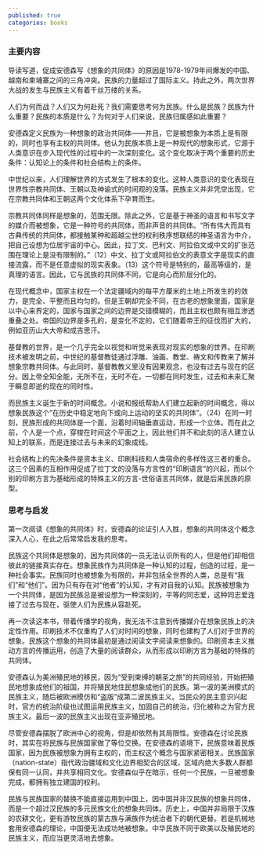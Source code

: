```yaml
---
published: true
categories: books
---
```

### 主要内容
导读写道，促成安德森写《想象的共同体》的原因是1978-1979年间爆发的中国、越南和柬埔寨之间的三角冲突。民族的力量超过了国际主义。持此之外，两次世界大战的发生与民族主义有着千丝万缕的关系。

人们为何而战？人们又为何赴死？我们需要思考何为民族。什么是民族？民族为什么重要？民族的本质是什么？为何对于人们来说，民族归属感如此重要？

安德森定义民族为一种想象的政治共同体——并且，它是被想象为本质上是有限的，同时也享有主权的共同体。他认为民族本质上是一种现代的想象形式，它源于人类意识在步入现代性的过程中的一次深刻变化。这个变化取决于两个重要的历史条件：认知论上的条件和社会结构上的条件。

中世纪以来，人们理解世界的方式发生了根本的变化。这种人类意识的变化表现在世界性宗教共同体、王朝以及神谕式的时间观的没落。民族主义并非凭空出现，它在宗教共同体和王朝这两个文化体系下孕育而生。

宗教共同体同样是想象的，范围无限。除此之外，它是基于神圣的语言和书写文字的媒介而被想象，它是一种符号的共同体，而非声音的共同体。“所有伟大而具有古典传统的共同体，都接触某种和超越尘世的权利秩序想联结的神圣语言为中介，把自己设想为位居宇宙的中心。因此，拉丁文、巴利文、阿拉伯文或中文的扩张范围在理论上是没有限制的。”（12）中文、拉丁文或阿拉伯文的表意文字是现实的直接流露，而不是任意虚拟的现实表象。（13）这个符号是特别的，最高等级的，是真理的语言。因此，它与民族的共同体不同，它是向心而阶层分化的。

在现代概念中，国家主权在一个法定疆域内的每平方厘米的土地上所发生的的效力，是完全、平整而且均匀的。但是王朝却完全不同，在古老的想象里面，国家是以中心来界定的，国家与国家之间的边界是交错模糊的，而且主权也颇有相互渗透重叠之处。帝国的边界是多孔的，是变化不定的，它们随着帝王的征伐而扩大的，例如亚历山大大帝和成吉思汗。

基督教的世界，是一个几乎完全以视觉和听觉来表现对现实的想象的世界。在印刷技术被发明之前，中世纪的基督教徒通过浮雕、油画、教堂、祷文和传教来了解并想象宗教共同体。与此同时，基督教教义里没有因果观念，也没有过去与现在的区分。因上帝全知全能，无所不在，无时不在，一切都在同时发生，过去和未来汇聚于瞬息即逝的现在的同时性。

而民族主义诞生于新的时间概念。小说和报纸帮助人们建立起新的时间概念，得以想象民族这个“在历史中稳定地向下或向上运动的坚实的共同体”。（24）在同一时刻，民族形成的共同体是一个面，沿着时间轴垂直运动，形成一个立体。而在此之前，个人是一个点，穿梭在时间这个平面之上，因此他们并不和此刻的活人建立认知上的联系，而是连接过去与未来的幻象成线。

社会结构上的先决条件是资本主义、印刷科技和人类宿命的多样性这三者的重合。这三个因素的互相作用促成了拉丁文的没落与方言性的“印刷语言”的兴起，而以个别的印刷方言为基础形成的特殊主义的方言-世俗语言共同体，就是后来民族的原型。

### 思考与启发
第一次阅读《想象的共同体》时，安德森的论证引人入胜，想象的共同体这个概念深入人心，在此之后常常启发我的思考。

民族这个共同体是想象的，因为共同体的一员无法认识所有的人，但是他们却相信彼此的链接真实存在。想象民族作为共同体是一种认知的过程，创造的过程，是一种社会事实。民族同时也被想象为有限的，并非包括全世界的人类，总是有“我们”和“他们”。因为只有存在对“他者”的认知，才有对自我的认知。民族被想象为一个共同体，是因为民族总是被设想为一种深刻的，平等的同志爱，这种同志爱连接了过去与现在，驱使人们为民族从容赴死。

再一次读这本书，带着传播学的视角，我无法不注意到传播媒介在想象民族上的决定性作用。印刷技术不仅重构了人们对时间的想象，同时也建构了人们对于世界的想象。民族这个想象的共同体最初是通过阅读文字阅读来想象的。印刷资本主义推动方言的传播运用，创造了大量的阅读群众，从而形成以印刷方言为基础的特殊的共同体。

安德森认为美洲殖民地的移民，因为“受到束缚的朝圣之旅”的共同经验，开始把殖民地想象成他们的祖国，并将殖民地住民想象成他们的民族。第一波的美洲模式的民族主义，随后被欧洲模仿和“盗版”成第二波民族主义。当民众的民主意识兴起时，官方的统治阶级也试图运用民族主义，加固自己的统治，归化被称之为官方民族主义。最后一波的民族主义出现在亚非殖民地。

尽管安德森摆脱了欧洲中心的视角，但是却依然有其局限性。安德森在讨论民族时，其实在将民族与民族国家做了等位交换。在安德森的语境下，民族意味着民族国家，因为民族被想象为拥有主权的，而主权这个概念与国家紧密相关。民族国家（nation-state）指代政治疆域和文化边界相契合的区域，区域内绝大多数人群都保有同一认同，并共享相同文化。安德森似乎在暗示，任何一个民族，一旦被想象完成，都拥有独立建国的权利。

民族与民族国家的替换不能直接运用到中国上，因中国并非汉民族的想象共同体，而是一个超过汉民族的多元民族文化的想象共同体。历史上，中国并非局限于汉族的农耕文化，更有游牧民族的蒙古族与满族作为统治者下的朝代更替。若是机械地套用安德森的理论，中国便无法成功地被想象。中华民族不同于欧美以及殖民地的民族主义，而应当更灵活地去想象。
